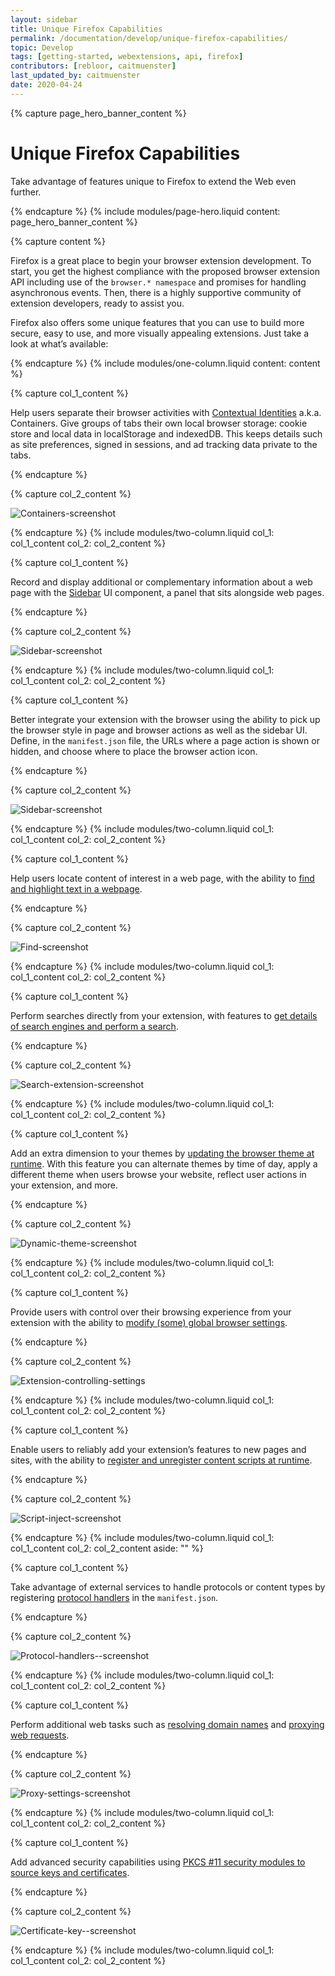 ```yaml
---
layout: sidebar
title: Unique Firefox Capabilities
permalink: /documentation/develop/unique-firefox-capabilities/
topic: Develop
tags: [getting-started, webextensions, api, firefox]
contributors: [rebloor, caitmuenster]
last_updated_by: caitmuenster
date: 2020-04-24
---
```


<!-- Page Hero Banner -->

{% capture page_hero_banner_content %}

# Unique Firefox Capabilities

Take advantage of features unique to Firefox to extend the Web even further.

{% endcapture %}
{% include modules/page-hero.liquid
    content: page_hero_banner_content
%}

<!-- END: Page Hero Banner -->

{% capture content %}

Firefox is a great place to begin your browser extension development. To start, you get the highest compliance with the proposed browser extension API including use of the `browser.* namespace` and promises for handling asynchronous events. Then, there is a highly supportive community of extension developers, ready to assist you.

Firefox also offers some unique features that you can use to build more secure, easy to use, and more visually appealing extensions. Just take a look at what’s available:

{% endcapture %}
{% include modules/one-column.liquid
    content: content
%}

<!-- END: Single Column Body Module -->

<!-- Two Column Body Module -->

{% capture col_1_content %}

Help users separate their browser activities with [Contextual Identities](https://developer.mozilla.org/docs/Mozilla/Add-ons/WebExtensions/API/contextualIdentities) a.k.a. Containers. Give groups of tabs their own local browser storage: cookie store and local data in localStorage and indexedDB. This keeps details such as site preferences, signed in sessions, and ad tracking data private to the tabs.

{% endcapture %}

{% capture col_2_content %}

![Containers-screenshot](/assets/img/documentation/develop/containers.png "A screenshot of a container dropdown menu, which includes Personal, Work, Banking, and Shopping containers, and the option to Manage Containers")

{% endcapture %}
{% include modules/two-column.liquid
	col_1: col_1_content
	col_2: col_2_content
%}

<!-- END: Two Column Body Module -->

<!-- Two Column Body Module -->

{% capture col_1_content %}

Record and display additional or complementary information about a web page with the [Sidebar](https://developer.mozilla.org/docs/Mozilla/Add-ons/WebExtensions/user_interface/Sidebars) UI component, a panel that sits alongside web pages.

{% endcapture %}

{% capture col_2_content %}

![Sidebar-screenshot](/assets/img/documentation/develop/sidebar.png "A screenshot of the Annotator extension, which adds a sidebar to the browser window and lets users write text in a box")

{% endcapture %}
{% include modules/two-column.liquid
	col_1: col_1_content
	col_2: col_2_content
%}

<!-- END: Two Column Body Module -->

<!-- Two Column Body Module -->

{% capture col_1_content %}

Better integrate your extension with the browser using the ability to pick up the browser style in page and browser actions as well as the sidebar UI. Define, in the `manifest.json` file, the URLs where a page action is shown or hidden, and choose where to place the browser action icon.

{% endcapture %}

{% capture col_2_content %}

![Sidebar-screenshot](/assets/img/documentation/develop/icon_placement.png "A screenshot the Firefox toolbar that shows extension icons. The icon for the Beastify is clicked to show a dropdown menu.")

{% endcapture %}
{% include modules/two-column.liquid
	col_1: col_1_content
	col_2: col_2_content
%}

<!-- END: Two Column Body Module -->

<!-- Two Column Body Module -->

{% capture col_1_content %}

Help users locate content of interest in a web page, with the ability to [find and highlight text in a webpage](https://developer.mozilla.org/docs/Mozilla/Add-ons/WebExtensions/API/find).

{% endcapture %}

{% capture col_2_content %}

![Find-screenshot](/assets/img/documentation/develop/find.png "A screenshot of text on a page with the word Color highlighted in purple")

{% endcapture %}
{% include modules/two-column.liquid
	col_1: col_1_content
	col_2: col_2_content
%}

<!-- END: Two Column Body Module -->

<!-- Two Column Body Module -->

{% capture col_1_content %}

Perform searches directly from your extension, with features to [get details of search engines and perform a search](https://developer.mozilla.org/docs/Mozilla/Add-ons/WebExtensions/API/search).

{% endcapture %}

{% capture col_2_content %}

![Search-extension-screenshot](/assets/img/documentation/develop/search_extension.png "A screenshot of the Wikipedia entry for Extension")

{% endcapture %}
{% include modules/two-column.liquid
	col_1: col_1_content
	col_2: col_2_content
%}

<!-- END: Two Column Body Module -->

<!-- Two Column Body Module -->

{% capture col_1_content %}

Add an extra dimension to your themes by [updating the browser theme at runtime](https://developer.mozilla.org/docs/Mozilla/Add-ons/WebExtensions/API/theme). With this feature you can alternate themes by time of day, apply a different theme when users browse your website, reflect user actions in your extension, and more.

{% endcapture %}

{% capture col_2_content %}

![Dynamic-theme-screenshot](/assets/img/documentation/develop/dynamic_theme.png "A screenshot a yellow browser theme with a timer that transforms it into an earth-colored browser theme")

{% endcapture %}
{% include modules/two-column.liquid
	col_1: col_1_content
	col_2: col_2_content
%}

<!-- END: Two Column Body Module -->

<!-- Two Column Body Module -->

{% capture col_1_content %}

Provide users with control over their browsing experience from your extension with the ability to [modify (some) global browser settings](https://developer.mozilla.org/docs/Mozilla/Add-ons/WebExtensions/API/browserSettings).

{% endcapture %}

{% capture col_2_content %}

![Extension-controlling-settings](/assets/img/documentation/develop/extension_controlling_settings.png "A screenshot of the user preferences screen for New Windows and Tabs, which shows an extension is controlling the user's home page and New Tab page.")

{% endcapture %}
{% include modules/two-column.liquid
	col_1: col_1_content
	col_2: col_2_content
%}

<!-- END: Two Column Body Module -->

<!-- Two Column Body Module -->

{% capture col_1_content %}

Enable users to reliably add your extension’s features to new pages and sites, with the ability to [register and unregister content scripts at runtime](https://developer.mozilla.org/docs/Mozilla/Add-ons/WebExtensions/API/contentScripts).

{% endcapture %}

{% capture col_2_content %}

![Script-inject-screenshot](/assets/img/documentation/develop/script_inject.png "A screenshot of code showing how the protocol for IRC can be handled.")

{% endcapture %}
{% include modules/two-column.liquid
	col_1: col_1_content
	col_2: col_2_content
	aside: ""
%}

<!-- END: Two Column Body Module -->

<!-- Two Column Body Module -->

{% capture col_1_content %}

Take advantage of external services to handle protocols or content types by registering [protocol handlers](https://developer.mozilla.org/docs/Mozilla/Add-ons/WebExtensions/manifest.json/protocol_handlers) in the `manifest.json`.

{% endcapture %}

{% capture col_2_content %}

![Protocol-handlers--screenshot](/assets/img/documentation/develop/protocol.png "A screenshot of a configuration page for setting proxy access to the Internet")

{% endcapture %}
{% include modules/two-column.liquid
	col_1: col_1_content
	col_2: col_2_content
%}

<!-- END: Two Column Body Module -->

<!-- Two Column Body Module -->

{% capture col_1_content %}

Perform additional web tasks such as [resolving domain names](https://developer.mozilla.org/docs/Mozilla/Add-ons/WebExtensions/API/dns) and [proxying web requests](https://developer.mozilla.org/docs/Mozilla/Add-ons/WebExtensions/API/proxy).

{% endcapture %}

{% capture col_2_content %}

![Proxy-settings-screenshot](/assets/img/documentation/develop/proxy_settings.png "A screenshot of a configuration page for setting proxy access to the Internet")

{% endcapture %}
{% include modules/two-column.liquid
	col_1: col_1_content
	col_2: col_2_content
%}

<!-- END: Two Column Body Module -->

<!-- Two Column Body Module -->

{% capture col_1_content %}

Add advanced security capabilities using [PKCS #11 security modules to source keys and certificates](https://developer.mozilla.org/docs/Mozilla/Add-ons/WebExtensions/API/pkcs11).

{% endcapture %}

{% capture col_2_content %}

![Certificate-key--screenshot](/assets/img/documentation/develop/certificate_key.png "A graphic of a scroll with an award on it and a key next to it.")

{% endcapture %}
{% include modules/two-column.liquid
	col_1: col_1_content
	col_2: col_2_content
%}

<!-- END: Two Column Body Module -->


